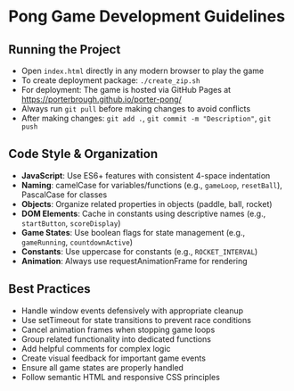 # Pong Game Development Guidelines

## Running the Project
- Open `index.html` directly in any modern browser to play the game
- To create deployment package: `./create_zip.sh`
- For deployment: The game is hosted via GitHub Pages at https://porterbrough.github.io/porter-pong/
- Always run `git pull` before making changes to avoid conflicts
- After making changes: `git add .`, `git commit -m "Description"`, `git push`

## Code Style & Organization
- **JavaScript**: Use ES6+ features with consistent 4-space indentation
- **Naming**: camelCase for variables/functions (e.g., `gameLoop`, `resetBall`), PascalCase for classes
- **Objects**: Organize related properties in objects (paddle, ball, rocket)
- **DOM Elements**: Cache in constants using descriptive names (e.g., `startButton`, `scoreDisplay`)
- **Game States**: Use boolean flags for state management (e.g., `gameRunning`, `countdownActive`)
- **Constants**: Use uppercase for constants (e.g., `ROCKET_INTERVAL`)
- **Animation**: Always use requestAnimationFrame for rendering

## Best Practices
- Handle window events defensively with appropriate cleanup
- Use setTimeout for state transitions to prevent race conditions
- Cancel animation frames when stopping game loops
- Group related functionality into dedicated functions
- Add helpful comments for complex logic
- Create visual feedback for important game events
- Ensure all game states are properly handled
- Follow semantic HTML and responsive CSS principles